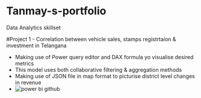 # Tanmay-s-portfolio
Data Analytics skillset

#Project 1 - Correlation between vehicle sales, stamps registrtaion & investment in Telangana 
* Making use of Power query editor and DAX formula yo visualise desired metrics
* This model uses both collaborative filtering & aggregation methods
* Making use of JSON file in map format to picturise district level changes in revenue
* ![power bi github](https://github.com/Ranen83/Tanmay-s-portfolio/assets/148862671/edd7a4eb-1067-4d6f-8ec6-3c25320ca843)
